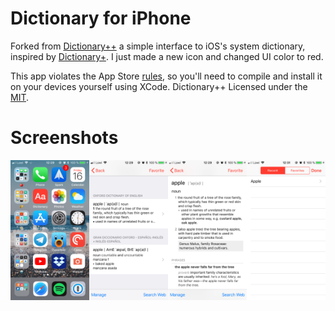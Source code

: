 # Dictionary for iPhone
Forked from [Dictionary++](https://github.com/josh-/DictionaryPlusPlus) a simple interface to iOS's system dictionary, inspired by [Dictionary+](http://iphone.qualityindex.com/apps/571492/dictionary). I just made a new icon and changed UI color to red.

This app violates the App Store [rules](https://developer.apple.com/documentation/uikit/uireferencelibraryviewcontroller), so you'll need to compile and install it on your devices yourself using XCode. Dictionary++ Licensed under the [MIT](http://opensource.org/licenses/MIT).

# Screenshots
<img src="https://github.com/carlosjtacon/Dictionary-iOS/raw/master/Screenshots/dictionary1.png" width="25%"><img src="https://github.com/carlosjtacon/Dictionary-iOS/raw/master/Screenshots/dictionary2.png" width="25%"><img src="https://github.com/carlosjtacon/Dictionary-iOS/raw/master/Screenshots/dictionary3.png" width="25%"><img src="https://github.com/carlosjtacon/Dictionary-iOS/raw/master/Screenshots/dictionary4.png" width="25%">